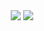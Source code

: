 <div align="center">
<picture>
<source 
  srcset="https://github-readme-stats.vercel.app/api?username=jpedro85&show_icons=true&theme=dark"
  media="(prefers-color-scheme: radical)"
/>
<source
  srcset="https://github-readme-stats.vercel.app/api?username=jpedro85&show_icons=true"
  media="(prefers-color-scheme: light), (prefers-color-scheme: no-preference)"
/>
<img src="https://github-readme-stats.vercel.app/api?username=jpedro85&show_icons=true" />
</picture>
  <picture>
<source 
  srcset="https://github-readme-stats.vercel.app/api/top-langs/?username=jpedro85&layout=compact&theme=radical"
  media="(prefers-color-scheme: radical)"
/>
<source
  srcset="https://github-readme-stats.vercel.app/api/top-langs/?username=jpedro85&layout=compact&theme=radical"
  media="(prefers-color-scheme: radical), (prefers-color-scheme: no-preference)"
/>
<img src="https://github-readme-stats.vercel.app/api/top-langs/?username=jpedro85&layout=compact&theme=radical" />
</picture>
</div>
